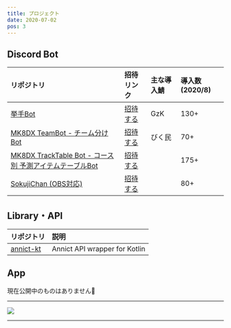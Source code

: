 ```yaml
---
title: プロジェクト
date: 2020-07-02
pos: 3
---
```


## Discord Bot

リポジトリ | 招待リンク | 主な導入鯖 | 導入数(2020/8)
:--- |:--- |:--- |:---
[挙手Bot](https://github.com/riptakagi/KyoshuBot) | [招待する](https://discord.com/api/oauth2/authorize?client_id=705559539872694272&permissions=76800&scope=bot) | GzK | 130+
[MK8DX TeamBot - チーム分けBot](https://github.com/riptakagi/mk8dx-teambot) | [招待する](https://discord.com/api/oauth2/authorize?client_id=711910347711316039&permissions=3072&scope=bot) | びく民 | 70+
[MK8DX TrackTable Bot - コース別 予測アイテムテーブルBot](https://github.com/riptakagi/mk8dx-tracktablebot) | [招待する](https://discord.com/api/oauth2/authorize?client_id=714641356600901736&permissions=35840&scope=bot) | | 175+
[SokujiChan (OBS対応)](https://github.com/riptakagi/sokujichan) | [招待する](https://discord.com/api/oauth2/authorize?client_id=716931790865956904&permissions=3136&scope=bot) | | 80+

## Library・API 
リポジトリ | 説明
:--- | :---
[annict-kt](https://github.com/riptakagi/annict-kt) | Annict API wrapper for Kotlin

## App

現在公開中のものはありません🥺

 * * *

<img src="https://grass-graph.moshimo.works/images/riptakagi.png">

 * * *
